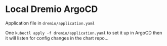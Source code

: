 # Local Dremio ArgoCD

Application file in `dremio/application.yaml`

One `kubectl apply -f dremio/application.yaml` to set it up in ArgoCD then it will listen for config changes in the chart repo...
